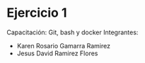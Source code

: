 # Ejercicio 1
Capacitación: Git, bash y docker
Integrantes:
- Karen Rosario Gamarra Ramirez
- Jesus David Ramirez Flores